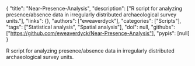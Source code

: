 {
  "title": "Near-Presence-Analysis",
  "description": ["R script for analyzing presence/absence data in irregularly distributed archaeological survey units."],
  "links": {},
  "authors": ["eweaverdyck"],
  "categories": ["Scripts"],
  "tags": ["Statistical analysis", "Spatial analysis"],
  "doi": null,
  "githubs": ["https://github.com/eweaverdyck/Near-Presence-Analysis"],
  "pypis": [null]
}

<!-- Generated by csv2md.R – do not edit by hand -->

R script for analyzing presence/absence data in irregularly distributed archaeological survey units.